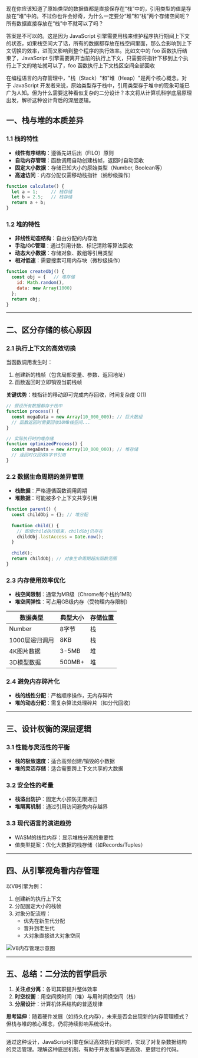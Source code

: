 现在你应该知道了原始类型的数据值都是直接保存在“栈”中的，引用类型的值是存放在“堆”中的。不过你也许会好奇，为什么一定要分“堆”和“栈”两个存储空间呢？所有数据直接存放在“栈”中不就可以了吗？ 

答案是不可以的。这是因为 JavaScript 引擎需要用栈来维护程序执行期间上下文的状态，如果栈空间大了话，所有的数据都存放在栈空间里面，那么会影响到上下文切换的效率，进而又影响到整个程序的执行效率。比如文中的 foo 函数执行结束了，JavaScript 引擎需要离开当前的执行上下文，只需要将指针下移到上个执行上下文的地址就可以了，foo 函数执行上下文栈区空间全部回收


在编程语言的内存管理中，"栈（Stack）"和"堆（Heap）"是两个核心概念。对于 JavaScript 开发者来说，原始类型存于栈中，引用类型存于堆中的现象可能已广为人知。但为什么需要这种看似复杂的二分设计？本文将从计算机科学底层原理出发，解析这种设计背后的深层逻辑。

## 一、栈与堆的本质差异

### 1.1 栈的特性
- **线性有序结构**：遵循先进后出（FILO）原则
- **自动内存管理**：函数调用自动创建栈帧，返回时自动回收
- **固定大小数据**：存储已知大小的原始类型（Number, Boolean等）
- **高速访问**：内存分配仅需移动栈指针（纳秒级操作）

```javascript
function calculate() {
  let a = 1;     // 栈存储
  let b = 2.5;   // 栈存储
  return a + b;
}
```

### 1.2 堆的特性
- **非线性动态结构**：自由分配的内存池
- **手动/GC管理**：通过引用计数、标记清除等算法回收
- **动态大小数据**：存储对象、数组等引用类型
- **相对低速**：需要搜索可用内存块（微秒级操作）

```javascript
function createObj() {
  const obj = {   // 堆存储
    id: Math.random(),
    data: new Array(1000)
  };
  return obj;
}
```

---

## 二、区分存储的核心原因

### 2.1 执行上下文的高效切换
当函数调用发生时：
1. 创建新的栈帧（包含局部变量、参数、返回地址）
2. 函数返回时立即销毁当前栈帧

**关键优势**：栈指针的移动即可完成内存回收，时间复杂度 O(1)

```javascript
// 假设所有数据都存于栈中
function process() {
  const megaData = new Array(10_000_000); // 巨大数组
  // 函数返回时需要回收10MB栈空间...
}

// 实际执行时的堆存储
function optimizedProcess() {
  const megaData = new Array(10_000_000); // 堆存储
  // 返回时仅回收8字节引用
}
```

### 2.2 数据生命周期的差异管理
- **栈数据**：严格遵循函数调用周期
- **堆数据**：可能被多个上下文共享引用

```javascript
function parent() {
  const childObj = {}; // 堆分配
  
  function child() {
    // 即使child执行结束，childObj仍存在
    childObj.lastAccess = Date.now();
  }
  
  child();
  return childObj; // 对象生命周期超出函数范围
}
```

### 2.3 内存使用效率优化
- **栈空间限制**：通常为MB级（Chrome每个栈约1MB）
- **堆空间弹性**：可占用GB级内存（受物理内存限制）

| 数据类型     | 典型大小    | 存储位置 |
|--------------|------------|----------|
| Number       | 8字节       | 栈       |
| 1000层递归调用 | 8KB        | 栈       |
| 4K图片数据   | 3-5MB      | 堆       |
| 3D模型数据   | 500MB+     | 堆       |

### 2.4 避免内存碎片化
- **栈的线性分配**：严格顺序操作，无内存碎片
- **堆的动态分配**：需复杂算法处理碎片（如分代回收）

---

## 三、设计权衡的深层逻辑

### 3.1 性能与灵活性的平衡
- **栈的极致速度**：适合高频创建/销毁的小数据
- **堆的灵活存储**：适合需要跨上下文共享的大数据

### 3.2 安全性的考量
- **栈溢出防护**：固定大小预防无限递归
- **堆隔离机制**：通过引用访问避免内存越界

### 3.3 现代语言的演进趋势
- WASM的线性内存：显示堆栈分离的重要性
- 值类型提案：优化大数据的栈存储（如Records/Tuples）

---

## 四、从引擎视角看内存管理
以V8引擎为例：
1. 创建新的执行上下文
2. 分配固定大小的栈帧
3. 对象分配流程：
   - 优先在新生代分配
   - 晋升到老生代
   - 大对象直接进大对象空间

![V8内存管理示意图](https://example.com/v8-memory.png)

---

## 五、总结：二分法的哲学启示
1. **关注点分离**：各司其职提升整体效率
2. **时空权衡**：用空间换时间（堆）与用时间换空间（栈）
3. **分层设计**：计算机体系结构的普适规律

**思考延伸**：随着硬件发展（如持久化内存），未来是否会出现新的内存管理模式？但栈与堆的核心理念，仍将持续影响系统设计。

---

通过这种设计，JavaScript引擎在保证高效执行的同时，实现了对复杂数据结构的灵活管理。理解这种底层机制，有助于开发者编写更高效、更健壮的代码。
